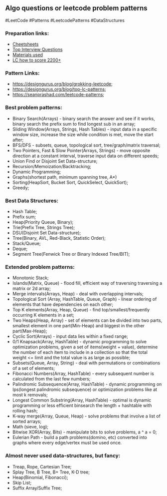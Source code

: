 
## Algo questions or leetcode problem patterns

#LeetCode #Patterns #LeetcodePatterns #DataStructures

### Preparation links:
- [Cheetsheets](https://leetcode.com/explore/interview/card/cheatsheets/)
- [Top Interview Questions](https://leetcode.com/explore/interview/card/top-interview-questions-medium/)
- [Materials used](https://github.com/Pilipets/CsMaterials)
- [LC how to score 2200+](https://leetcode.com/discuss/study-guide/1965086/How-to-practice-for-2200%2B-rating-in-LC)

### Pattern Links:
- https://designgurus.org/blog/grokking-leetcode;
- https://designgurus.org/blog/top-lc-patterns;
- https://seanprashad.com/leetcode-patterns;

### Best problem patterns:
- Binary Search(Arrays) - binary search the answer and see if it works, binary search the prefix sum to find longest sub in an array;
- Sliding Window(Arrays, Strings, Hash Tables) - input data in a specific window size, increase the size while condition is met, move the start after;
- BFS/DFS - subsets, queue, topological sort, tree/graph/matrix traversal;
- Two Pointers, Fast & Slow Pointer(Arrays, Strings) - move opposite direction at a constant interval, traverse input data on different speeds;
- Union Find or Disjoint Set Data-structure;
- Recursion/Memoization/Backtracking;
- Dynamic Programming;
- Graphs(shortest path, minimum spanning tree, A*)
- Sorting(HeapSort, Bucket Sort, QuickSelect, QuickSort);
- Greedy;

### Best Data Structures:
- Hash Table;
- Prefix sum;
- Heap(Priority Queue, Binary);
- Trie(Prefix Tree, Strings Tree);
- DSU(Disjoint Set Data-structure);
- Tree(Binary, AVL, Red-Black, Statistic Order);
- Stack/Queue;
- Deque;
- Segment Tree(Fenwick Tree or Binary Indexed Tree/BIT);

### Extended problem patterns:
- Monotonic Stack;
- Islands(Matrix, Queue) - flood fill, efficient way of traversing traversing a matrix or 2d array;
- Merge intervals(Arrays, Heap) - deal with overlapping intervals;
- Topological Sort (Array, HashTable, Queue, Graph) - linear ordering of elements that have dependencies on each other;
- Top K elements(Array, Heap, Queue) - find top/smallest/frequently occurring K elements in a set;
- Two Heaps(Heap, Array) - set of elements can be divided into two parts, smallest element in one part(Min-Heap) and biggest in the other part(Max-Heap);
- Cyclic Sort(Arrays) - input data lies within a fixed range;
- 0/1 Knapsack(Array, HashTable) - dynamic programming to solve optimization problems, given a set of items(weight + value), determine the number of each item to include in a collection so that the total weight <= limit and the total value is as large as possible;
- Subsets(Queue, Array, String) - deal with permutations or combinations of a set of elements;
- Fibonacci Numbers(Array, HashTable) - every subsequent number is calculated from the last few numbers;
- Palindromic Subsequence(Array, HashTable) - dynamic programming on lps(longest palindromic subsequence) or optimization problems like at most k removals;
- Longest Common Substring(Array, HashTable) - optimal is dynamic programming or less efficient binsearch the length + hashtable with rolling hash;
- K-way merge(Array, Queue, Heap) - solve problems that involve a list of sorted arrays;
- Math (sieve, log);
- Bitwise XOR(Array, Bits) - manipulate bits to solve problems, a ^ a = 0;
- Eulerian Path - build a path problems(domino, etc) converted into graphs where every edge/vertex must be used once.

### Almost never used data-structures, but fancy:
- Treap, Rope, Cartesian Tree;
- Splay Tree, B Tree, B+ Tree, K-D tree;
- Heap(Binomial, Fibonacci);
- Skip List;
- Suffix Array/Suffix Tree;
